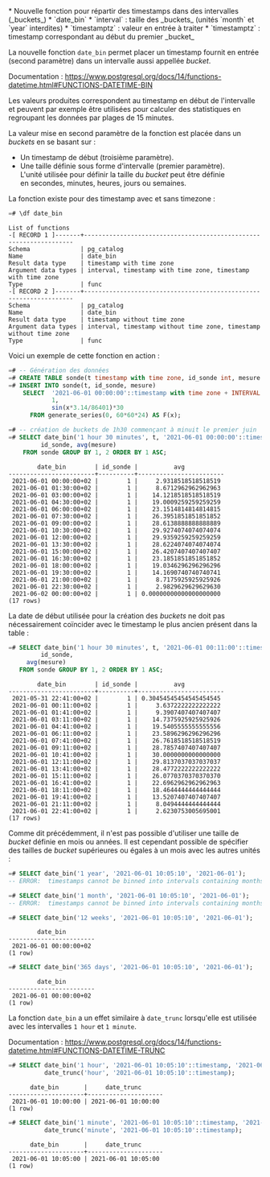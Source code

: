 <!--
Les commits sur ce sujet sont :

* https://git.postgresql.org/gitweb/?p=postgresql.git;a=commit;h=49ab61f0bdc93984a8d36b602f6f2a15f09ebcc7

Discussion

* https://www.postgresql.org/message-id/flat/CACPNZCt4buQFRgy6DyjuZS-2aPDpccRkrJBmgUfwYc1KiaXYxg@mail.gmail.com

-->

<div class="slide-content">
* Nouvelle fonction pour répartir des timestamps dans des intervalles
  (_buckets_)
* `date_bin`
  * `interval` : taille des _buckets_ (unités `month` et `year` interdites)
  * `timestamptz` : valeur en entrée à traiter
  * `timestamptz` : timestamp correspondant au début du premier _bucket_

</div>

<div class="notes">

<!-- https://www.postgresql.org/docs/14/functions-datetime.html#FUNCTIONS-DATETIME-BIN -->

La nouvelle fonction `date_bin` permet placer un timestamp fournit en entrée 
(second paramètre) dans un intervalle aussi appellée _bucket_.

Documentation : <https://www.postgresql.org/docs/14/functions-datetime.html#FUNCTIONS-DATETIME-BIN>

Les valeurs produites correspondent au timestamp en début de l'intervalle
et peuvent par exemple être utilisées pour calculer des statistiques en
regroupant les données par plages de 15 minutes.

La valeur mise en second paramètre de la fonction est placée dans un _buckets_ en se basant sur :

* Un timestamp de début (troisième paramètre).
* Une taille définie sous forme d'intervalle (premier paramètre). \
  L'unité utilisée pour définir la taille du _bucket_ peut être définie \
  en secondes, minutes, heures, jours ou semaines.

La fonction existe pour des timestamp avec et sans timezone :

```sql
=# \df date_bin
```
```text
List of functions
-[ RECORD 1 ]-------+-------------------------------------------------------------------
Schema              | pg_catalog
Name                | date_bin
Result data type    | timestamp with time zone
Argument data types | interval, timestamp with time zone, timestamp with time zone
Type                | func
-[ RECORD 2 ]-------+-------------------------------------------------------------------
Schema              | pg_catalog
Name                | date_bin
Result data type    | timestamp without time zone
Argument data types | interval, timestamp without time zone, timestamp without time zone
Type                | func
```

Voici un exemple de cette fonction en action :

```sql
=# -- Génération des données
=# CREATE TABLE sonde(t timestamp with time zone, id_sonde int, mesure int);
=# INSERT INTO sonde(t, id_sonde, mesure)
    SELECT  '2021-06-01 00:00:00'::timestamp with time zone + INTERVAL '1s' * x,
            1,
            sin(x*3.14/86401)*30
      FROM generate_series(0, 60*60*24) AS F(x);

=# -- création de buckets de 1h30 commençant à minuit le premier juin
=# SELECT date_bin('1 hour 30 minutes', t, '2021-06-01 00:00:00'::timestamp with time zone),
         id_sonde, avg(mesure)
    FROM sonde GROUP BY 1, 2 ORDER BY 1 ASC;
```
```text
        date_bin        | id_sonde |          avg
------------------------+----------+------------------------
 2021-06-01 00:00:00+02 |        1 |     2.9318518518518519
 2021-06-01 01:30:00+02 |        1 |     8.6712962962962963
 2021-06-01 03:00:00+02 |        1 |    14.1218518518518519
 2021-06-01 04:30:00+02 |        1 |    19.0009259259259259
 2021-06-01 06:00:00+02 |        1 |    23.1514814814814815
 2021-06-01 07:30:00+02 |        1 |    26.3951851851851852
 2021-06-01 09:00:00+02 |        1 |    28.6138888888888889
 2021-06-01 10:30:00+02 |        1 |    29.9274074074074074
 2021-06-01 12:00:00+02 |        1 |    29.9359259259259259
 2021-06-01 13:30:00+02 |        1 |    28.6224074074074074
 2021-06-01 15:00:00+02 |        1 |    26.4207407407407407
 2021-06-01 16:30:00+02 |        1 |    23.1851851851851852
 2021-06-01 18:00:00+02 |        1 |    19.0346296296296296
 2021-06-01 19:30:00+02 |        1 |    14.1690740740740741
 2021-06-01 21:00:00+02 |        1 |     8.7175925925925926
 2021-06-01 22:30:00+02 |        1 |     2.9829629629629630
 2021-06-02 00:00:00+02 |        1 | 0.00000000000000000000
(17 rows)
```

La date de début utilisée pour la création des _buckets_ ne doit pas
nécessairement coïncider avec le timestamp le plus ancien présent dans la table
:

```sql
=# SELECT date_bin('1 hour 30 minutes', t, '2021-06-01 00:11:00'::timestamp with time zone),
         id_sonde,
	 avg(mesure)
   FROM sonde GROUP BY 1, 2 ORDER BY 1 ASC;
```
```text
        date_bin        | id_sonde |          avg
------------------------+----------+------------------------
 2021-05-31 22:41:00+02 |        1 | 0.30454545454545454545
 2021-06-01 00:11:00+02 |        1 |     3.6372222222222222
 2021-06-01 01:41:00+02 |        1 |     9.3907407407407407
 2021-06-01 03:11:00+02 |        1 |    14.7375925925925926
 2021-06-01 04:41:00+02 |        1 |    19.5405555555555556
 2021-06-01 06:11:00+02 |        1 |    23.5896296296296296
 2021-06-01 07:41:00+02 |        1 |    26.7618518518518519
 2021-06-01 09:11:00+02 |        1 |    28.7857407407407407
 2021-06-01 10:41:00+02 |        1 |    30.0000000000000000
 2021-06-01 12:11:00+02 |        1 |    29.8137037037037037
 2021-06-01 13:41:00+02 |        1 |    28.4772222222222222
 2021-06-01 15:11:00+02 |        1 |    26.0770370370370370
 2021-06-01 16:41:00+02 |        1 |    22.6962962962962963
 2021-06-01 18:11:00+02 |        1 |    18.4644444444444444
 2021-06-01 19:41:00+02 |        1 |    13.5207407407407407
 2021-06-01 21:11:00+02 |        1 |     8.0494444444444444
 2021-06-01 22:41:00+02 |        1 |     2.6230753005695001
(17 rows)
```

Comme dit précédemment, il n'est pas possible d'utiliser une taille de _bucket_
définie en mois ou années. Il est cependant possible de spécifier des tailles de
_bucket_ supérieures ou égales à un mois avec les autres unités :

```sql
=# SELECT date_bin('1 year', '2021-06-01 10:05:10', '2021-06-01');
-- ERROR:  timestamps cannot be binned into intervals containing months or years

=# SELECT date_bin('1 month', '2021-06-01 10:05:10', '2021-06-01');
-- ERROR:  timestamps cannot be binned into intervals containing months or years

=# SELECT date_bin('12 weeks', '2021-06-01 10:05:10', '2021-06-01');
```
```text
        date_bin
------------------------
 2021-06-01 00:00:00+02
(1 row)
```
```sql
=# SELECT date_bin('365 days', '2021-06-01 10:05:10', '2021-06-01');
```
```text
        date_bin
------------------------
 2021-06-01 00:00:00+02
(1 row)
```

<!-- https://www.postgresql.org/docs/14/functions-datetime.html#FUNCTIONS-DATETIME-TRUNC -->

La fonction `date_bin` a un effet similaire à `date_trunc` lorsqu'elle est 
utilisée avec les intervalles `1 hour` et `1 minute`.

Documentation : <https://www.postgresql.org/docs/14/functions-datetime.html#FUNCTIONS-DATETIME-TRUNC>

```sql
=# SELECT date_bin('1 hour', '2021-06-01 10:05:10'::timestamp, '2021-06-01'),
          date_trunc('hour', '2021-06-01 10:05:10'::timestamp);
```
```text
      date_bin       |     date_trunc
---------------------+---------------------
 2021-06-01 10:00:00 | 2021-06-01 10:00:00
(1 row)
```
```sql
=# SELECT date_bin('1 minute', '2021-06-01 10:05:10'::timestamp, '2021-06-01'),
          date_trunc('minute', '2021-06-01 10:05:10'::timestamp);
```
```text
      date_bin       |     date_trunc
---------------------+---------------------
 2021-06-01 10:05:00 | 2021-06-01 10:05:00
(1 row)
```

</div>
